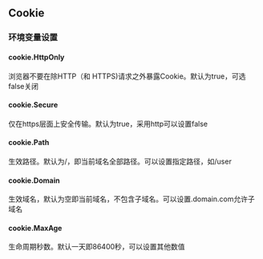 ## Cookie

### 环境变量设置

#### cookie.HttpOnly

浏览器不要在除HTTP（和 HTTPS)请求之外暴露Cookie。默认为true，可选false关闭

#### cookie.Secure

仅在https层面上安全传输。默认为true，采用http可以设置false

#### cookie.Path

生效路径。默认为/，即当前域名全部路径。可以设置指定路径，如/user

#### cookie.Domain

生效域名，默认为空即当前域名，不包含子域名。可以设置.domain.com允许子域名

#### cookie.MaxAge

生命周期秒数。默认一天即86400秒，可以设置其他数值

